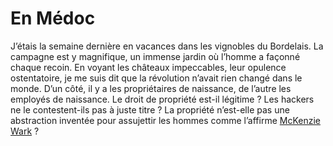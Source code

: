 # En Médoc

J’étais la semaine dernière en vacances dans les vignobles du Bordelais. La campagne est y magnifique, un immense jardin où l’homme a façonné chaque recoin. En voyant les châteaux impeccables, leur opulence ostentatoire, je me suis dit que la révolution n’avait rien changé dans le monde. D’un côté, il y a les propriétaires de naissance, de l’autre les employés de naissance. Le droit de propriété est-il légitime ? Les hackers ne le contestent-ils pas à juste titre ? La propriété n’est-elle pas une abstraction inventée pour assujettir les hommes comme l’affirme [McKenzie Wark](/2007/07/16/loin-d%e2%80%99etre-libre/) ?